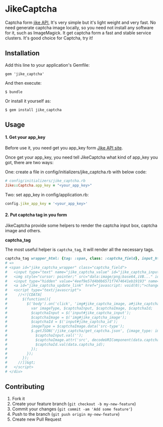 # JikeCaptcha

Captcha form [jike API][jike_api_site], It's very simple but it's light weight and very fast. No need generate captcha image locally, so you need not install any software for it, such as ImageMagick. It get captcha form a fast and stable service clusters. It's good choice for Captcha, try it!

## Installation

Add this line to your application's Gemfile:

    gem 'jike_captcha'

And then execute:

    $ bundle

Or install it yourself as:

    $ gem install jike_captcha

## Usage

#### 1. Get your app_key

Before use it, you need get you app_key form [Jike API site](http://open.jike.com/).

Once get your app_key, you need tell JikeCaptcha what kind of app_key you got, there are two ways:

One: create a file in config/initializers/jike_captcha.rb with below code:

```ruby
# config/initializers/jike_captcha.rb
Jike::Captcha.app_key = "<your_app_key>"
```

Two: set app_key in config/application.rb:

```ruby
config.jike_app_key = '<your_app_key>'
```

#### 2. Put captcha tag in you form

JikeCaptcha provide some helpers to render the captcha input box, captcha image and others.

<b>captcha_tag</b>

The most useful helper is `captcha_tag`, it will render all the necessary tags.

```ruby
captcha_tag wrapper_html: {tag: :span, class: :captcha_field}, input_html: {class: :my_captcha_input}, image_html: {src_type: :data_url, update: { text: 'change a new one'}, id: :my_captcha_image}
# =>
# <span id="jike_captcha_wrapper" class="captcha_field">
#   <input type="text" name="jike_captcha_value" id="jike_captcha_input" class="my_captcha_input">
#   <img style="cursor: pointer;" src="data:image/png;base64,iVB..." id="my_captcha_image" data-src-type="data_url" class="jike_captcha_image">
#   <input type="hidden" value="4eef9e57d4b0b6571f7474641eb19193" name="jike_captcha_id" id="jike_captcha_id" class="jike_captcha_id">
#   <a id="jike_captcha_update_link" href="javascript: void(0);">change a new one</a>
#   <script type="text/javascript">
#     //<![CDATA[
#       $(function(){
#         $('body').on('click', 'img#jike_captcha_image, a#jike_captcha_update_link', function(event) {
#           var imageType, $captchaInput, $captchaImage, $captchaId;
#           $captchaInput = $('input#jike_captcha_input');
#           $captchaImage = $('img#jike_captcha_image');
#           $captchaId = $('input#jike_captcha_id');
#           imageType = $captchaImage.data('src-type');
#           $.getJSON('/jike_captcha/get_captcha.json', {image_type: imageType}, function(data) {
#             $captchaInput.val('');
#             $captchaImage.attr('src', decodeURIComponent(data.captcha_image));
#             $captchaId.val(data.captcha_id);
#           });
#         });
#       });
#     //]]&gt;
#   </script>
# </div>
```

## Contributing

1. Fork it
2. Create your feature branch (`git checkout -b my-new-feature`)
3. Commit your changes (`git commit -am 'Add some feature'`)
4. Push to the branch (`git push origin my-new-feature`)
5. Create new Pull Request

[jike_api_site]: http://open.jike.com/api/detailView?group_id=1